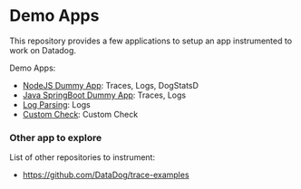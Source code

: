 # Demo Apps

This repository provides a few applications to setup an app instrumented to work on Datadog.

Demo Apps:

- [NodeJS Dummy App](./nodejs-dummy): Traces, Logs, DogStatsD
- [Java SpringBoot Dummy App](./javaspringboot-dummy): Traces, Logs
- [Log Parsing](./log-script): Logs
- [Custom Check](./customcheck): Custom Check

### Other app to explore

List of other repositories to instrument:

- https://github.com/DataDog/trace-examples
